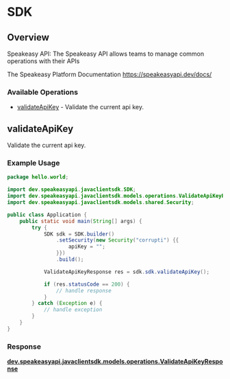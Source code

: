 # SDK

## Overview

Speakeasy API: The Speakeasy API allows teams to manage common operations with their APIs

The Speakeasy Platform Documentation
<https://speakeasyapi.dev/docs/>
### Available Operations

* [validateApiKey](#validateapikey) - Validate the current api key.

## validateApiKey

Validate the current api key.

### Example Usage

```java
package hello.world;

import dev.speakeasyapi.javaclientsdk.SDK;
import dev.speakeasyapi.javaclientsdk.models.operations.ValidateApiKeyResponse;
import dev.speakeasyapi.javaclientsdk.models.shared.Security;

public class Application {
    public static void main(String[] args) {
        try {
            SDK sdk = SDK.builder()
                .setSecurity(new Security("corrupti") {{
                    apiKey = "";
                }})
                .build();

            ValidateApiKeyResponse res = sdk.sdk.validateApiKey();

            if (res.statusCode == 200) {
                // handle response
            }
        } catch (Exception e) {
            // handle exception
        }
    }
}
```


### Response

**[dev.speakeasyapi.javaclientsdk.models.operations.ValidateApiKeyResponse](../../models/operations/ValidateApiKeyResponse.md)**

